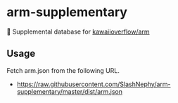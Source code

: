 # arm-supplementary

💊 Supplemental database for [kawaiioverflow/arm](https://github.com/kawaiioverflow/arm)

## Usage

Fetch arm.json from the following URL.

- https://raw.githubusercontent.com/SlashNephy/arm-supplementary/master/dist/arm.json
